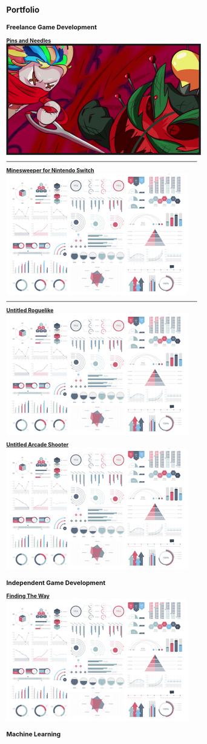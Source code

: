 ## Portfolio

### Freelance Game Development

[**Pins and Needles**](/Projects/PinsAndNeedles)
<img src="images/PinsAndNeedles/TrailerSS.jpg" border="5"/> 

---
[**Minesweeper for Nintendo Switch**](/Projects/PinsAndNeedles)
<img src="images/dummy_thumbnail.jpg?raw=true"/>

---
[**Untitled Roguelike**](/Projects/PinsAndNeedles)
<img src="images/dummy_thumbnail.jpg?raw=true"/>

[**Untitled Arcade Shooter**](/Projects/PinsAndNeedles)
<img src="images/dummy_thumbnail.jpg?raw=true"/>

### Independent Game Development
[**Finding The Way**](/Projects/PinsAndNeedles)
<img src="images/dummy_thumbnail.jpg?raw=true"/>

### Machine Learning




